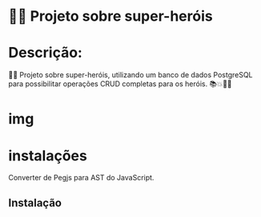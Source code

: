 <h1> 🦸‍♂️ Projeto sobre super-heróis </h1>

# Descrição:

🦸‍♂️ Projeto sobre super-heróis, utilizando um banco de dados PostgreSQL para possibilitar operações CRUD completas para os heróis. 📚💥🦹‍♂️

# img

# instalações


Converter de Pegjs para AST do JavaScript.

## Instalação



